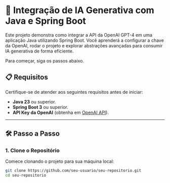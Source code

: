 # 🚀 Integração de IA Generativa com Java e Spring Boot  

Este projeto demonstra como integrar a API da OpenAI GPT-4 em uma aplicação Java utilizando Spring Boot. Você aprenderá a configurar a chave da OpenAI, rodar o projeto e explorar abstrações avançadas para consumir IA generativa de forma eficiente.  

Para começar, siga os passos abaixo.  

## 📋 Requisitos  
Certifique-se de atender aos seguintes requisitos antes de iniciar:  
- **Java 23** ou superior.  
- **Spring Boot 3** ou superior.  
- **API Key da OpenAI** (obtenha em [OpenAI API](https://platform.openai.com/signup)).  

---

## 🛠️ Passo a Passo  

### 1. Clone o Repositório  
Comece clonando o projeto para sua máquina local:  
```bash
git clone https://github.com/seu-usuario/seu-repositorio.git
cd seu-repositorio
